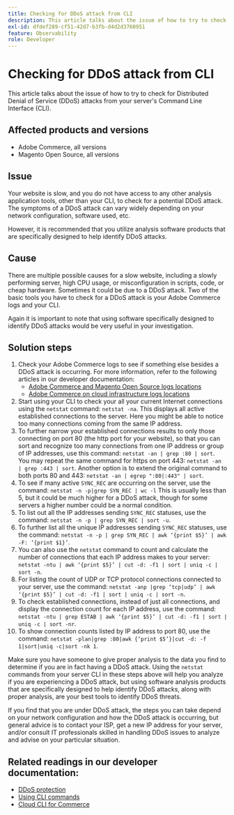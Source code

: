 ```yaml
---
title: Checking for DDoS attack from CLI
description: This article talks about the issue of how to try to check for Distributed Denial of Service (DDoS) attacks from your server's Command Line Interface (CLI).
exl-id: dfdef289-cf51-42d7-b3fb-d4d2d3760951
feature: Observability
role: Developer
---
```

# Checking for DDoS attack from CLI

This article talks about the issue of how to try to check for Distributed Denial of Service (DDoS) attacks from your server's Command Line Interface (CLI).

## Affected products and versions

* Adobe Commerce, all versions
* Magento Open Source, all versions

## Issue

Your website is slow, and you do not have access to any other analysis application tools, other than your CLI, to check for a potential DDoS attack. The symptoms of a DDoS attack can vary widely depending on your network configuration, software used, etc.

However, it is recommended that you utilize analysis software products that are specifically designed to help identify DDoS attacks.

## Cause

There are multiple possible causes for a slow website, including a slowly performing server, high CPU usage, or misconfiguration in scripts, code, or cheap hardware. Sometimes it could be due to a DDoS attack. Two of the basic tools you have to check for a DDoS attack is your Adobe Commerce logs and your CLI.

Again it is important to note that using software specifically designed to identify DDoS attacks would be very useful in your investigation.

## Solution steps

1. Check your Adobe Commerce logs to see if something else besides a DDoS attack is occurring. For more information, refer to the following articles in our developer documentation:
    * [Adobe Commerce and Magento Open Source logs locations](https://devdocs.magento.com/guides/v2.3/config-guide/cli/logging.html)
    * [Adobe Commerce on cloud infrastructure logs locations](https://devdocs.magento.com/guides/v2.3/cloud/trouble/environments-logs.html)
1. Start using your CLI to check your all your current Internet connections using the `netstat` command: `netstat -na`. This displays all active established connections to the server. Here you might be able to notice too many connections coming from the same IP address.
1. To further narrow your established connections results to only those connecting on port 80 (the http port for your website), so that you can sort and recognize too many connections from one IP address or group of IP addresses, use this command: `netstat -an | grep :80 | sort`. You may repeat the same command for https on port 443: `netstat -an | grep :443 | sort`. Another option is to extend the original command to both ports 80 and 443: `netstat -an | egrep ":80|:443" | sort`.
1. To see if many active `SYNC_REC` are occurring on the server, use the command:     `netstat -n -p|grep SYN_REC | wc -l`     This is usually less than 5, but it could be much higher for a DDoS attack, though for some servers a higher number could be a normal condition.
1. To list out all the IP addresses sending `SYNC_REC` statuses, use the command: `netstat -n -p | grep SYN_REC | sort -u`.
1. To further list all the unique IP addresses sending `SYNC_REC` statuses, use the command: `netstat -n -p | grep SYN_REC | awk ‘{print $5}’ | awk -F: ‘{print $1}’`.
1. You can also use the `netstat` command to count and calculate the number of connections that each IP address makes to your server: `netstat -ntu | awk ‘{print $5}’ | cut -d: -f1 | sort | uniq -c | sort -n`.
1. For listing the count of UDP or TCP protocol connections connected to your server, use the command: `netstat -anp |grep ‘tcp|udp’ | awk ‘{print $5}’ | cut -d: -f1 | sort | uniq -c | sort -n`.
1. To check established connections, instead of just all connections, and display the connection count for each IP address, use the command: `netstat -ntu | grep ESTAB | awk ‘{print $5}’ | cut -d: -f1 | sort | uniq -c | sort -nr`.
1. To show connection counts listed by IP address to port 80, use the command: `netstat -plan|grep :80|awk {‘print $5’}|cut -d: -f 1|sort|uniq -c|sort -nk 1`.

Make sure you have someone to give proper analysis to the data you find to determine if you are in fact having a DDoS attack. Using the `netstat` commands from your server CLI in these steps above will help you analyze if you are experiencing a DDoS attack, but using software analysis products that are specifically designed to help identify DDoS attacks, along with proper analysis, are your best tools to identify DDoS threats.

If you find that you are under DDoS attack, the steps you can take depend on your network configuration and how the DDoS attack is occurring, but general advice is to contact your ISP,  get a new IP address for your server, and/or consult IT professionals skilled in handling DDoS issues to analyze and advise on your particular situation.

## Related readings in our developer documentation:

* [DDoS protection](https://devdocs.magento.com/guides/v2.3/cloud/cdn/cloud-fastly.html#ddos-protection)
* [Using CLI commands](https://devdocs.magento.com/guides/v2.3/config-guide/deployment/pipeline/example/cli.html)
* [Cloud CLI for Commerce](https://devdocs.magento.com/guides/v2.3/cloud/reference/cli-ref-topic.html)
